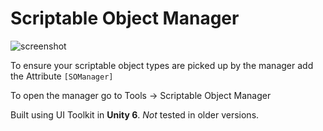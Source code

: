 
# Scriptable Object Manager

![screenshot](./Screenshots//ScriptableObjectManager.png)

To ensure your scriptable object types are picked up by the manager add the Attribute `[SOManager]`

To open the manager go to Tools -> Scriptable Object Manager

Built using UI Toolkit in **Unity 6**. *Not* tested in older versions.